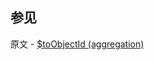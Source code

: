 

## 参见

原文 - [$toObjectId (aggregation)]( https://docs.mongodb.com/manual/reference/operator/aggregation/toObjectId/ )

